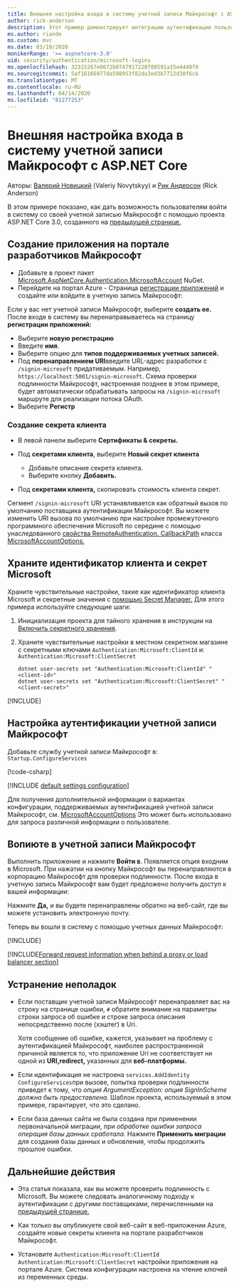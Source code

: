 ```yaml
---
title: Внешняя настройка входа в систему учетной записи Майкрософт с ASP.NET Core
author: rick-anderson
description: Этот пример демонстрирует интеграцию аутентификации пользователя учетной записи Майкрософт в существующее приложение ASP.NET Core.
ms.author: riande
ms.custom: mvc
ms.date: 03/19/2020
monikerRange: '>= aspnetcore-3.0'
uid: security/authentication/microsoft-logins
ms.openlocfilehash: 32315267e0672b0747917228f08591a15e4449f8
ms.sourcegitcommit: 5af16166977da598953f82da3ed3b7712d38f6cb
ms.translationtype: MT
ms.contentlocale: ru-RU
ms.lasthandoff: 04/14/2020
ms.locfileid: "81277253"
---
```

# <a name="microsoft-account-external-login-setup-with-aspnet-core"></a>Внешняя настройка входа в систему учетной записи Майкрософт с ASP.NET Core

Авторы: [Валерий Новицкий](https://github.com/01binary) (Valeriy Novytskyy) и [Рик Андерсон](https://twitter.com/RickAndMSFT) (Rick Anderson)

В этом примере показано, как дать возможность пользователям войти в систему со своей учетной записью Майкрософт с помощью проекта ASP.NET Core 3.0, созданного на [предыдущей странице.](xref:security/authentication/social/index)

## <a name="create-the-app-in-microsoft-developer-portal"></a>Создание приложения на портале разработчиков Майкрософт

* Добавьте в проект пакет [Microsoft.AspNetCore.Authentication.MicrosoftAccount](https://www.nuget.org/packages/Microsoft.AspNetCore.Authentication.MicrosoftAccount/) NuGet.
* Перейдите на портал Azure - Страница [регистрации приложений](https://go.microsoft.com/fwlink/?linkid=2083908) и создайте или войдите в учетную запись Майкрософт:

Если у вас нет учетной записи Майкрософт, выберите **создать ее.** После входе в систему вы перенаправываетесь на страницу **регистрации приложений:**

* Выберите **новую регистрацию**
* Введите **имя**.
* Выберите опцию для **типов поддерживаемых учетных записей.**  <!-- Accounts for any org work with MS domain accounts. Most folks probably want the last option, personal MS accounts. It took 24 hours after setting this up for the keys to work -->
* Под **перенаправлением URI**введите URL-адрес разработки с `/signin-microsoft` придативаемым. Например, `https://localhost:5001/signin-microsoft`. Схема проверки подлинности Майкрософт, настроенная позднее в этом примере, будет автоматически обрабатывать запросы на `/signin-microsoft` маршруте для реализации потока OAuth.
* Выберите **Регистр**

### <a name="create-client-secret"></a>Создание секрета клиента

* В левой панели выберите **Сертификаты & секреты.**
* Под **секретами клиента**, выберите **Новый секрет клиента**

  * Добавьте описание секрета клиента.
  * Выберите кнопку **Добавить.**

* Под **секретами клиента,** скопировать стоимость клиента секрет.

Сегмент `/signin-microsoft` URI устанавливается как обратный вызов по умолчанию поставщика аутентификации Майкрософт. Вы можете изменить URI вызова по умолчанию при настройке промежуточного программного обеспечения Microsoft по середине с помощью унаследованного [свойства RemoteAuthentication. CallbackPath](/dotnet/api/microsoft.aspnetcore.authentication.remoteauthenticationoptions.callbackpath) класса [MicrosoftAccountOptions.](/dotnet/api/microsoft.aspnetcore.authentication.microsoftaccount.microsoftaccountoptions)

## <a name="store-the-microsoft-client-id-and-secret"></a>Храните идентификатор клиента и секрет Microsoft

Храните чувствительные настройки, такие как идентификатор клиента Microsoft и секретные значения с [помощью Secret Manager.](xref:security/app-secrets) Для этого примера используйте следующие шаги:

1. Инициализация проекта для тайного хранения в инструкции на [Включить секретного хранения](xref:security/app-secrets#enable-secret-storage).
1. Храните чувствительные настройки в местном секретном магазине с секретными ключами `Authentication:Microsoft:ClientId` и: `Authentication:Microsoft:ClientSecret`

    ```dotnetcli
    dotnet user-secrets set "Authentication:Microsoft:ClientId" "<client-id>"
    dotnet user-secrets set "Authentication:Microsoft:ClientSecret" "<client-secret>"
    ```

[!INCLUDE[](~/includes/environmentVarableColon.md)]

## <a name="configure-microsoft-account-authentication"></a>Настройка аутентификации учетной записи Майкрософт

Добавьте службу учетной записи Майкрософт в: `Startup.ConfigureServices`

[!code-csharp[](~/security/authentication/social/social-code/3.x/StartupMS3x.cs?name=snippet&highlight=10-14)]

[!INCLUDE [default settings configuration](includes/default-settings.md)]

Для получения дополнительной информации о вариантах конфигурации, поддерживаемых аутентификацией учетной записи Майкрософт, см. [MicrosoftAccountOptions](/dotnet/api/microsoft.aspnetcore.builder.microsoftaccountoptions) Это может быть использовано для запроса различной информации о пользователе.

## <a name="sign-in-with-microsoft-account"></a>Вопиюте в учетной записи Майкрософт

Выполнить приложение и нажмите **Войти в**. Появляется опция входним в Microsoft. При нажатии на кнопку Майкрософт вы перенаправляются в корпорацию Майкрософт для проверки подлинности. После входа в учетную запись Майкрософт вам будет предложено получить доступ к вашей информации:

Нажмите **Да,** и вы будете перенаправлены обратно на веб-сайт, где вы можете установить электронную почту.

Теперь вы вошли в систему с помощью учетных данных Майкрософт:

[!INCLUDE[](includes/chain-auth-providers.md)]

[!INCLUDE[Forward request information when behind a proxy or load balancer section](includes/forwarded-headers-middleware.md)]

## <a name="troubleshooting"></a>Устранение неполадок

* Если поставщик учетной записи Майкрософт перенаправляет вас на строку на странице ошибки, `#` обратите внимание на параметры строки запроса об ошибке и строке запроса описания непосредственно после (хэштег) в Uri.

  Хотя сообщение об ошибке, кажется, указывает на проблему с аутентификацией Майкрософт, наиболее распространенной причиной является то, что приложение Uri не соответствует ни одной из **URI,redirect,** указанных для **веб-платформы.**
* Если идентификация не настроена `services.AddIdentity` `ConfigureServices`при вызове, попытка проверки подлинности приведет к тому, что *опция ArgumentException: опция SignInScheme должна быть предоставлена.* Шаблон проекта, используемый в этом примере, гарантирует, что это сделано.
* Если база данных сайта не была создана при применении первоначальной миграции, при *обработке ошибки запроса операция базы данных сработала.* Нажмите **Применить миграции** для создания базы данных и обновления, чтобы продолжить прошлое ошибки.

## <a name="next-steps"></a>Дальнейшие действия

* Эта статья показала, как вы можете проверить подлинность с Microsoft. Вы можете следовать аналогичному подходу к аутентификации с другими поставщиками, перечисленными на [предыдущей странице.](xref:security/authentication/social/index)

* Как только вы опубликуете свой веб-сайт в веб-приложении Azure, создайте новые секреты клиента на портале разработчиков Майкрософт.

* Установите `Authentication:Microsoft:ClientId` `Authentication:Microsoft:ClientSecret` настройки приложения на портале Azure. Система конфигурации настроена на чтение ключей из переменных среды.
